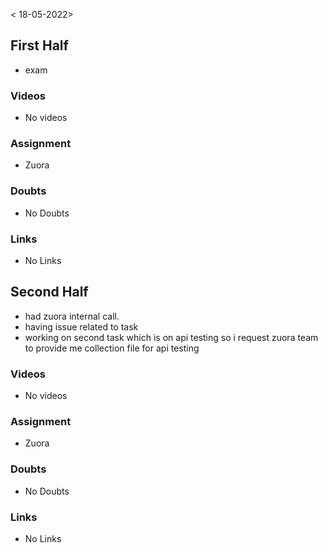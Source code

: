 < 18-05-2022>

## First Half
- exam

### Videos
- No videos

### Assignment 
- Zuora

### Doubts
- No Doubts

### Links
- No Links

## Second Half
- had zuora internal call.
- having issue related to task
- working on second task which is on api testing so i request zuora team to provide me collection file for api testing

### Videos
- No videos

### Assignment 
- Zuora

### Doubts
- No Doubts

### Links
- No Links
